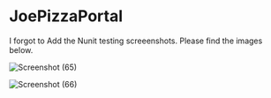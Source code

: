 # JoePizzaPortal
I forgot to Add the Nunit testing screeenshots. Please find the images below.

![Screenshot (65)](https://user-images.githubusercontent.com/111351432/200099011-90dce275-3713-48ce-a03d-97eab1831173.png)

![Screenshot (66)](https://user-images.githubusercontent.com/111351432/200099043-b9cebe21-096c-4a6f-ab1f-2dca4aadecea.png)
